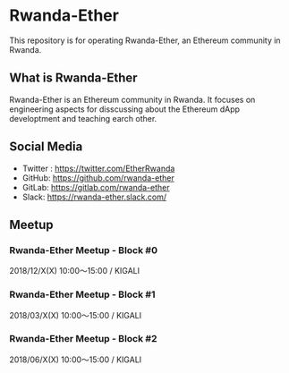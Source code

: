 # Rwanda-Ether 

This repository is for operating Rwanda-Ether, an Ethereum community in Rwanda.

## What is Rwanda-Ether

Rwanda-Ether is an Ethereum community in Rwanda.
It focuses on engineering aspects for disscussing about the Ethereum dApp developtment and teaching earch other.

## Social Media
- Twitter : https://twitter.com/EtherRwanda
- GitHub: https://github.com/rwanda-ether
- GitLab: https://gitlab.com/rwanda-ether
- Slack: https://rwanda-ether.slack.com/

## Meetup

### Rwanda-Ether Meetup - Block #0

2018/12/X(X) 10:00〜15:00 / KIGALI

### Rwanda-Ether Meetup - Block #1

2018/03/X(X) 10:00〜15:00 / KIGALI

### Rwanda-Ether Meetup - Block #2

2018/06/X(X) 10:00〜15:00 / KIGALI

